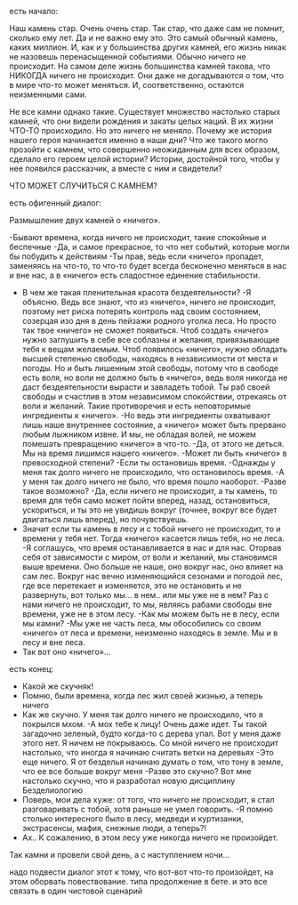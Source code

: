 есть начало:

Наш камень стар. Очень очень стар. Так стар, что даже сам не помнит, сколько ему лет. Да и не важно ему это. Это самый обычный камень, каких миллион. И, как и у большинства других камней, его жизнь никак не назовешь перенасыщенной событиями. Обычно ничего не происходит. На самом деле жизнь большинства камней такова, что НИКОГДА ничего не происходит. Они даже не догадываются о том, что в мире что-то может меняться. И, соответственно, остаются неизменными сами. 

Не все камни однако такие. Существует множество настолько старых камней, что они видели рождения и закаты целых наций. В их жизни ЧТО-ТО происходило. Но это ничего не меняло. Почему же история нашего героя начинается именно в наши дни? Что же такого могло прозойти с камнем, что совершенно неожиданным для всех образом, сделало его героем целой истории? Истории, достойной того, чтобы у нее появился рассказчик, а вместе с ним и свидетели? 

ЧТО МОЖЕТ СЛУЧИТЬСЯ С КАМНЕМ?

есть офигенный диалог:

Размышление двух камней о «ничего».

-Бывают времена, когда ничего не происходит, такие спокойные и беспечные
-Да, и самое прекрасное, то что нет событий,  которые могли бы побудить к действиям
-Ты прав, ведь если «ничего» пропадет, заменяясь на что-то, то что-то будет всегда бесконечно меняться в нас и вне нас, а в «ничего» есть сладостное единение стабильности.
- В чем же такая пленительная красота бездеятельности?
-Я объясню. Ведь все знают, что из «ничего», ничего не происходит, поэтому нет риска потерять контроль над своим состоянием, созерцая изо дня в день пейзажи родного уголка леса. Но просто так твое «ничего» не сможет появиться. Чтоб создать «ничего» нужно заглушить в себе все соблазны и желания, привязывающие тебя к вещам желаемым. Чтоб появилось «ничего», нужно обладать высшей степенью свободы, находясь в независимости от места и погоды. Но и быть лишенным   этой свободы, потому что в свободе есть воля, но воли не должно быть в «ничего»,  ведь воля никогда не даст бездеятельности вырасти и завладеть тобой.  Ты раб своей свободы и счастлив в этом независимом спокойствии, отрекаясь от воли и желаний.  Такие противоречия и есть неповторимые ингредиенты к «ничего».
-Но ведь эти ингредиенты охватывают лишь наше внутреннее состояние, а «ничего» может быть прервано любым лыжником извне. И мы, не обладая волей, не можем помешать превращению «ничего»  в что-то.
-Да, от этого не деться. Мы на время лишимся нашего «ничего».
-Может ли быть «ничего»  в превосходной степени?
-Если ты остановишь время.
-Однажды у меня так долго ничего не происходило, что остановилось время.
-А у меня так долго ничего не было, что время пошло наоборот.
-Разве такое возможно?
-Да,  если ничего не происходит,  а ты камень, то время для тебя само может пойти  вперед, назад,  остановиться, ускориться, и ты это не увидишь вокруг (точнее, вокруг все будет двигаться лишь вперед), но почувствуешь.
- Значит если ты камень в лесу и с тобой ничего не происходит, то и времени у тебя нет. Тогда «ничего» касается лишь тебя, но не леса.
-Я соглашусь, что время останавливается в нас и для нас. Оторвав себя от зависимости с миром, от воли и желаний, мы становимся выше времени.  Оно больше не наше, оно вокруг нас, оно влияет на сам лес.  Вокруг нас вечно изменяющийся сезонами и погодой лес, где все перетекает и изменяется,  это не остановить и не развернуть, вот только мы…  в нем..   или мы уже не в нем?  Раз с нами ничего не происходит, то мы, являясь рабами свободы вне времени, уже не в этом лесу. 
-Как мы можем быть не в лесу, если мы камни?
-Мы уже не часть леса, мы обособились со своим «ничего» от леса и времени, неизменно находясь в земле. Мы и в лесу и вне леса.
- Так вот оно «ничего»…




есть конец:

 - Какой же скучняк!
 - Помню, были времена, когда лес жил своей жизнью, а теперь ничего
 - Как же скучно. У меня так долго ничего не происходило, что я покрылся мхом.
 -А мох тебе к лицу! Очень даже идет. Ты такой загадочно зеленый, будто когда-то с дерева упал. Вот у меня даже этого нет. Я ничем не покрываюсь. Со мной ничего не происходит настолько, что иногда я начинаю считать ветки на деревьях
 -Это еще ничего. Я от безделья начинаю думать о том, что тону в земле, что ее все больше вокруг меня
 -Разве это скучно? Вот мне настолько скучно, что я разработал новую дисциплину Безделиологию
 - Поверь, мои дела хуже: от того, что ничего не происходит, я стал разговаривать с тобой, хотя раньше не умел говорить.
 -Я помню столько интересного было в лесу, медведи и куртизанки, экстрасенсы, мафия, снежные люди, а теперь?!
 - Ах.. К сожалению, в этом лесу уже никогда ничего не произойдет.

 Так камни и провели свой день, а с наступлением ночи…


 надо подвести диалог этот к тому, что вот-вот что-то произойдет, на этом оборвать повествование. типа продолжение в бете. и это все связать в один чистовой сценарий

